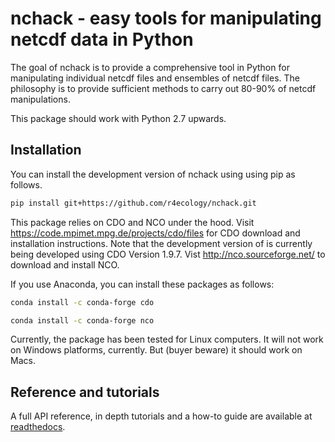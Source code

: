 
<!-- README.md is generated from README.Rmd. Please edit that file -->

# nchack - easy tools for manipulating netcdf data in Python

The goal of nchack is to provide a comprehensive tool in Python for manipulating individual netcdf files and ensembles of netcdf files. The philosophy is to provide sufficient methods to carry out 80-90% of netcdf manipulations.

This package should work with Python 2.7 upwards.

## Installation

You can install the development version of nchack using using pip as follows.
```sh
pip install git+https://github.com/r4ecology/nchack.git
```

This package relies on CDO and NCO under the hood.
Visit <https://code.mpimet.mpg.de/projects/cdo/files> for CDO download and
installation instructions. Note that the development version of is
currently being developed using CDO Version 1.9.7. Vist http://nco.sourceforge.net/ to download and install NCO.

If you use Anaconda, you can install these packages as follows:

```sh
conda install -c conda-forge cdo 
```
```sh
conda install -c conda-forge nco 
```
 
Currently, the package has been tested for Linux computers. It will not
work on Windows platforms, currently. But (buyer beware) it should work on Macs.

## Reference and tutorials

A full API reference, in depth tutorials and a how-to guide are available at [readthedocs](https://nchack.readthedocs.io/en/latest/).

